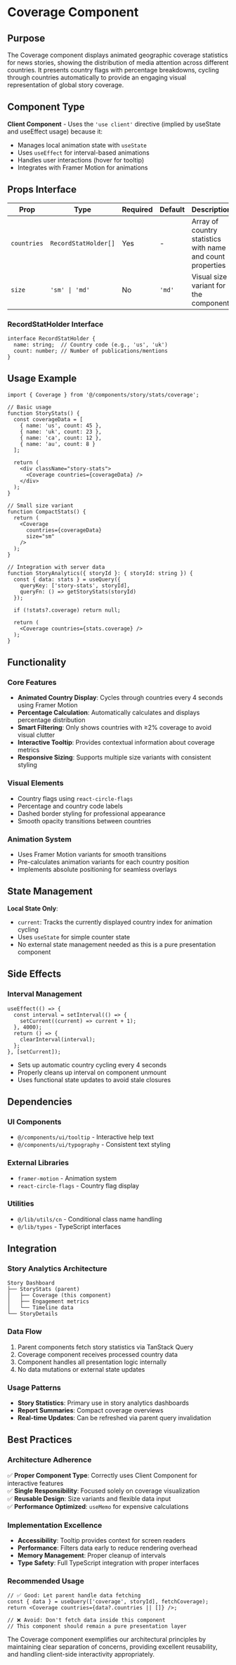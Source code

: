 # Coverage Component

## Purpose

The Coverage component displays animated geographic coverage statistics for news stories, showing the distribution of media attention across different countries. It presents country flags with percentage breakdowns, cycling through countries automatically to provide an engaging visual representation of global story coverage.

## Component Type

**Client Component** - Uses the `'use client'` directive (implied by useState and useEffect usage) because it:
- Manages local animation state with `useState`
- Uses `useEffect` for interval-based animations
- Handles user interactions (hover for tooltip)
- Integrates with Framer Motion for animations

## Props Interface

| Prop | Type | Required | Default | Description |
|------|------|----------|---------|-------------|
| `countries` | `RecordStatHolder[]` | Yes | - | Array of country statistics with name and count properties |
| `size` | `'sm' \| 'md'` | No | `'md'` | Visual size variant for the component |

### RecordStatHolder Interface
```tsx
interface RecordStatHolder {
  name: string;  // Country code (e.g., 'us', 'uk')
  count: number; // Number of publications/mentions
}
```

## Usage Example

```tsx
import { Coverage } from '@/components/story/stats/coverage';

// Basic usage
function StoryStats() {
  const coverageData = [
    { name: 'us', count: 45 },
    { name: 'uk', count: 23 },
    { name: 'ca', count: 12 },
    { name: 'au', count: 8 }
  ];

  return (
    <div className="story-stats">
      <Coverage countries={coverageData} />
    </div>
  );
}

// Small size variant
function CompactStats() {
  return (
    <Coverage 
      countries={coverageData} 
      size="sm"
    />
  );
}

// Integration with server data
function StoryAnalytics({ storyId }: { storyId: string }) {
  const { data: stats } = useQuery({
    queryKey: ['story-stats', storyId],
    queryFn: () => getStoryStats(storyId)
  });

  if (!stats?.coverage) return null;

  return (
    <Coverage countries={stats.coverage} />
  );
}
```

## Functionality

### Core Features
- **Animated Country Display**: Cycles through countries every 4 seconds using Framer Motion
- **Percentage Calculation**: Automatically calculates and displays percentage distribution
- **Smart Filtering**: Only shows countries with ≥2% coverage to avoid visual clutter
- **Interactive Tooltip**: Provides contextual information about coverage metrics
- **Responsive Sizing**: Supports multiple size variants with consistent styling

### Visual Elements
- Country flags using `react-circle-flags`
- Percentage and country code labels
- Dashed border styling for professional appearance
- Smooth opacity transitions between countries

### Animation System
- Uses Framer Motion variants for smooth transitions
- Pre-calculates animation variants for each country position
- Implements absolute positioning for seamless overlays

## State Management

**Local State Only**:
- `current`: Tracks the currently displayed country index for animation cycling
- Uses `useState` for simple counter state
- No external state management needed as this is a pure presentation component

## Side Effects

### Interval Management
```tsx
useEffect(() => {
  const interval = setInterval(() => {
    setCurrent((current) => current + 1);
  }, 4000);
  return () => {
    clearInterval(interval);
  };
}, [setCurrent]);
```

- Sets up automatic country cycling every 4 seconds
- Properly cleans up interval on component unmount
- Uses functional state updates to avoid stale closures

## Dependencies

### UI Components
- `@/components/ui/tooltip` - Interactive help text
- `@/components/ui/typography` - Consistent text styling

### External Libraries
- `framer-motion` - Animation system
- `react-circle-flags` - Country flag display

### Utilities
- `@/lib/utils/cn` - Conditional class name handling
- `@/lib/types` - TypeScript interfaces

## Integration

### Story Analytics Architecture
```
Story Dashboard
├── StoryStats (parent)
│   ├── Coverage (this component)
│   ├── Engagement metrics
│   └── Timeline data
└── StoryDetails
```

### Data Flow
1. Parent components fetch story statistics via TanStack Query
2. Coverage component receives processed country data
3. Component handles all presentation logic internally
4. No data mutations or external state updates

### Usage Patterns
- **Story Statistics**: Primary use in story analytics dashboards
- **Report Summaries**: Compact coverage overviews
- **Real-time Updates**: Can be refreshed via parent query invalidation

## Best Practices

### Architecture Adherence
✅ **Proper Component Type**: Correctly uses Client Component for interactive features  
✅ **Single Responsibility**: Focused solely on coverage visualization  
✅ **Reusable Design**: Size variants and flexible data input  
✅ **Performance Optimized**: `useMemo` for expensive calculations  

### Implementation Excellence
- **Accessibility**: Tooltip provides context for screen readers
- **Performance**: Filters data early to reduce rendering overhead
- **Memory Management**: Proper cleanup of intervals
- **Type Safety**: Full TypeScript integration with proper interfaces

### Recommended Usage
```tsx
// ✅ Good: Let parent handle data fetching
const { data } = useQuery(['coverage', storyId], fetchCoverage);
return <Coverage countries={data?.countries || []} />;

// ❌ Avoid: Don't fetch data inside this component
// This component should remain a pure presentation layer
```

The Coverage component exemplifies our architectural principles by maintaining clear separation of concerns, providing excellent reusability, and handling client-side interactivity appropriately.